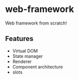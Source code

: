 # web-framework

Web framework from scratch!

## Features

- Virtual DOM
- State manager
- Renderer
- Component architecture
- slots
